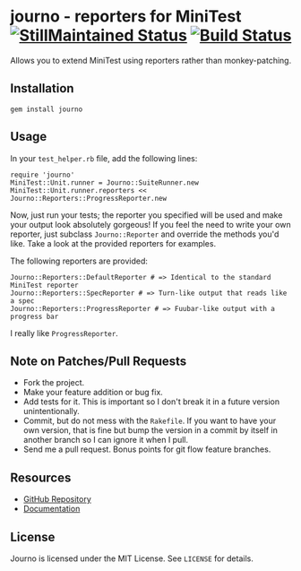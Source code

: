 # journo - reporters for MiniTest [![StillMaintained Status](http://stillmaintained.com/CapnKernul/journo.png)](http://stillmaintained.com/CapnKernul/journo) [![Build Status](http://travis-ci.org/CapnKernul/journo.png)](http://travis-ci.org/CapnKernul/journo) #

Allows you to extend MiniTest using reporters rather than monkey-patching.

## Installation ##

    gem install journo

## Usage ##

In your `test_helper.rb` file, add the following lines:

    require 'journo'
    MiniTest::Unit.runner = Journo::SuiteRunner.new
    MiniTest::Unit.runner.reporters << Journo::Reporters::ProgressReporter.new

Now, just run your tests; the reporter you specified will be used and make your
output look absolutely gorgeous! If you feel the need to write your own
reporter, just subclass `Journo::Reporter` and override the methods you'd
like. Take a look at the provided reporters for examples.

The following reporters are provided:

    Journo::Reporters::DefaultReporter # => Identical to the standard MiniTest reporter
    Journo::Reporters::SpecReporter # => Turn-like output that reads like a spec
    Journo::Reporters::ProgressReporter # => Fuubar-like output with a progress bar

I really like `ProgressReporter`.

## Note on Patches/Pull Requests ##

* Fork the project.
* Make your feature addition or bug fix.
* Add tests for it. This is important so I don't break it in a future version unintentionally.
* Commit, but do not mess with the `Rakefile`. If you want to have your own version, that is fine but bump the version in a commit by itself in another branch so I can ignore it when I pull.
* Send me a pull request. Bonus points for git flow feature branches.

## Resources ##

* [GitHub Repository](https://github.com/CapnKernul/journo)
* [Documentation](http://rubydoc.info/github/CapnKernul/journo)

## License ##

Journo is licensed under the MIT License. See `LICENSE` for details.